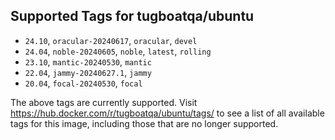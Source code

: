 ## Supported Tags for tugboatqa/ubuntu

* `24.10`, `oracular-20240617`, `oracular`, `devel`
* `24.04`, `noble-20240605`, `noble`, `latest`, `rolling`
* `23.10`, `mantic-20240530`, `mantic`
* `22.04`, `jammy-20240627.1`, `jammy`
* `20.04`, `focal-20240530`, `focal`

The above tags are currently supported. Visit https://hub.docker.com/r/tugboatqa/ubuntu/tags/ to see a list of all available tags for this image, including those that are no longer supported.
